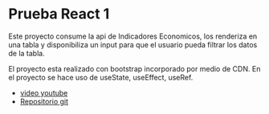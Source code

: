 # Prueba React 1

Este proyecto consume la api de Indicadores Economicos, los renderiza en una tabla y disponibiliza un input para que el usuario pueda filtrar los datos de la tabla.

El proyecto esta realizado con bootstrap incorporado por medio de CDN.
En el proyecto se hace uso de useState, useEffect, useRef.

- [video youtube](https://youtu.be/O4qGLkPI_gk) 
- [Repositorio git](https://github.com/jorgeherreraotarola/React-1.git)
